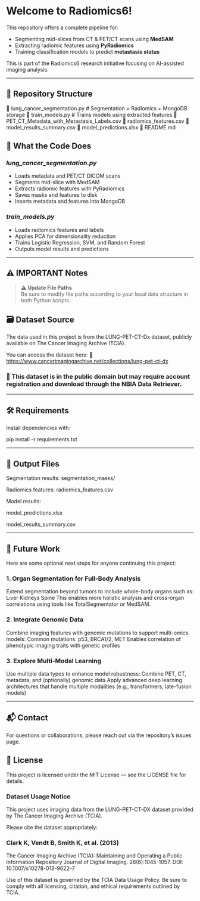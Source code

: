 # Welcome to Radiomics6!

This repository offers a complete pipeline for:

- Segmenting mid-slices from CT & PET/CT scans using **MedSAM**
- Extracting radiomic features using **PyRadiomics**
- Training classification models to predict **metastasis status**

This is part of the Radiomics6 research initiative focusing on AI-assisted imaging analysis.

---

## 🧩 Repository Structure

📄 lung_cancer_segmentation.py # Segmentation + Radiomics + MongoDB storage
📄 train_models.py # Trains models using extracted features
📄 PET_CT_Metadata_with_Metastasis_Labels.csv
📄 radiomics_features.csv
📄 model_results_summary.csv
📄 model_predictions.xlsx
📄 README.md

## 📂 What the Code Does

### *lung_cancer_segmentation.py*
- Loads metadata and PET/CT DICOM scans
- Segments mid-slice with MedSAM
- Extracts radiomic features with PyRadiomics
- Saves masks and features to disk
- Inserts metadata and features into MongoDB

### *train_models.py*
- Loads radiomics features and labels
- Applies PCA for dimensionality reduction
- Trains Logistic Regression, SVM, and Random Forest
- Outputs model results and predictions

---

## ⚠️ IMPORTANT Notes
> **⚠️ Update File Paths**  
> Be sure to modify file paths according to your local data structure in both Python scripts.

## 🗃️ Dataset Source
The data used in this project is from the LUNG-PET-CT-Dx dataset, publicly available on The Cancer Imaging Archive (TCIA).

You can access the dataset here:
🔗 https://www.cancerimagingarchive.net/collections/lung-pet-ct-dx

### 📌 This dataset is in the public domain but may require account registration and download through the NBIA Data Retriever.

---

## 🛠 Requirements
Install dependencies with:

pip install -r requirements.txt

---

## 📁 Output Files
Segmentation results: segmentation_masks/

Radiomics features: radiomics_features.csv

Model results:

model_predictions.xlsx

model_results_summary.csv

---

## 🔮 Future Work
Here are some optional next steps for anyone continuing this project:

### 1. Organ Segmentation for Full-Body Analysis
Extend segmentation beyond tumors to include whole-body organs such as:
Liver
Kidneys
Spine
This enables more holistic analysis and cross-organ correlations using tools like TotalSegmentator or MedSAM.

### 2. Integrate Genomic Data
Combine imaging features with genomic mutations to support multi-omics models:
Common mutations: p53, BRCA1/2, MET
Enables correlation of phenotypic imaging traits with genetic profiles

### 3. Explore Multi-Modal Learning
Use multiple data types to enhance model robustness:
Combine PET, CT, metadata, and (optionally) genomic data
Apply advanced deep learning architectures that handle multiple modalities (e.g., transformers, late-fusion models)

---

## 📬 Contact
For questions or collaborations, please reach out via the repository’s issues page.

## 📝 License
This project is licensed under the MIT License — see the LICENSE file for details.

### Dataset Usage Notice
This project uses imaging data from the LUNG-PET-CT-DX dataset provided by The Cancer Imaging Archive (TCIA).

Please cite the dataset appropriately:

### Clark K, Vendt B, Smith K, et al. (2013)
The Cancer Imaging Archive (TCIA): Maintaining and Operating a Public Information Repository
Journal of Digital Imaging. 26(6):1045-1057.
DOI: 10.1007/s10278-013-9622-7

Use of this dataset is governed by the TCIA Data Usage Policy.
Be sure to comply with all licensing, citation, and ethical requirements outlined by TCIA.


